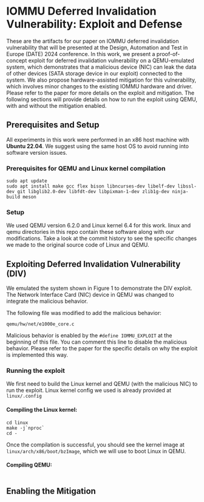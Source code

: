 # IOMMU Deferred Invalidation Vulnerability: Exploit and Defense
These are the artifacts for our paper on IOMMU deferred invalidation vulnerability that will be presented at the Design, Automation and Test in Europe (DATE) 2024 conference. 
In this work, we present a proof-of-concept exploit for deferred invalidation vulnerability on a QEMU-emulated system, which demonstrates that a malicious device (NIC) can leak the data of other devices (SATA storage device in our exploit) connected to the system. 
We also propose hardware-assisted mitigation for this vulnerability, which involves minor changes to the existing IOMMU hardware and driver. 
Please refer to the paper for more details on the exploit and mitigation. 
The following sections will provide details on how to run the exploit using QEMU, with and without the mitigation enabled.

## Prerequisites and Setup
All experiments in this work were performed in an x86 host machine with **Ubuntu 22.04**. 
We suggest using the same host OS to avoid running into software version issues. 

### Prerequisites for QEMU and Linux kernel compilation
```
sudo apt update
sudo apt install make gcc flex bison libncurses-dev libelf-dev libssl-dev git libglib2.0-dev libfdt-dev libpixman-1-dev zlib1g-dev ninja-build meson
```
### Setup
We used QEMU version 6.2.0 and Linux kernel 6.4 for this work. linux and qemu directories in this repo contain these software along with our modifications. Take a look at the commit history to see the specific changes we made to the original source code of Linux and QEMU. 
## Exploiting Deferred Invalidation Vulnerability (DIV)
We emulated the system shown in Figure 1 to demonstrate the DIV exploit. 
The Network Interface Card (NIC) device in QEMU was changed to integrate the malicious behavior. 

The following file was modified to add the malicious behavior:
```
qemu/hw/net/e1000e_core.c
```
Malicious behavior is enabled by the ```#define IOMMU_EXPLOIT``` at the beginning of this file. 
You can comment this line to disable the malicious behavior. 
Please refer to the paper for the specific details on why the exploit is implemented this way. 

### Running the exploit
We first need to build the Linux kernel and QEMU (with the malicious NIC) to run the exploit. 
Linux kernel config we used is already provided at ```linux/.config```
#### Compiling the Linux kernel:
```
cd linux
make -j`nproc`
cd -
```
Once the compilation is successful, you should see the kernel image at ```linux/arch/x86/boot/bzImage```, which we will use to boot Linux in QEMU. 

#### Compiling QEMU:
```

```

## Enabling the Mitigation
